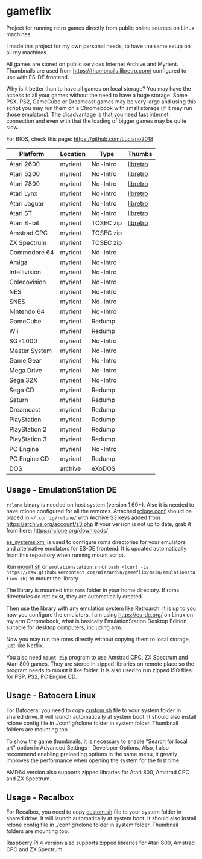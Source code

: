 # gameflix

Project for running retro games directly from public online sources on Linux machines.

I made this project for my own personal needs, to have the same setup on all my machines.

All games are stored on public services Internet Archive and Myrient. Thumbnails are used from https://thumbnails.libretro.com/ configured to use with ES-DE frontend. 

Why is it better than to have all games on local storage? You may have the access to all your games without the need to have a huge storage. Some PSX, PS2, GameCube or Dreamcast games may be very large and using this script you may run them on a Chromebook with small storage (if it may run those emulators). The disadvantage is that you need fast internet connection and even with that the loading of bigger games may be quite slow.

For BIOS, check this page: https://github.com/Luciano2018

| Platform     | Location | Type      | Thumbs |
| ------------ | -------- | --------- | ------ |
| Atari 2600   | myrient  | No-Intro  | [libretro](http://thumbnails.libretro.com/Atari%20-%202600/Named_Snaps)
| Atari 5200   | myrient  | No-Intro  | [libretro](http://thumbnails.libretro.com/Atari%20-%205200/Named_Snaps)
| Atari 7800   | myrient  | No-Intro  | [libretro](http://thumbnails.libretro.com/Atari%20-%207800/Named_Snaps)
| Atari Lynx   | myrient  | No-Intro  | [libretro](http://thumbnails.libretro.com/Atari%20-%20Lynx/Named_Snaps)
| Atari Jaguar | myrient  | No-Intro  | [libretro](http://thumbnails.libretro.com/Atari%20-%20Jaguar/Named_Snaps)
| Atari ST     | myrient  | No-Intro  | [libretro](http://thumbnails.libretro.com/Atari%20-%20ST/Named_Snaps)
| Atari 8-bit  | myrient  | TOSEC zip | [libretro](http://thumbnails.libretro.com/Atari%20-%208-bit/Named_Snaps)
| Amstrad CPC  | myrient  | TOSEC zip |
| ZX Spectrum  | myrient  | TOSEC zip |
| Commodore 64 | myrient  | No-Intro  |
| Amiga        | myrient  | No-Intro  |
| Intellivision| myrient  | No-Intro  |
| Colecovision | myrient  | No-Intro  |
| NES          | myrient  | No-Intro  |
| SNES         | myrient  | No-Intro  |
| Nintendo 64  | myrient  | No-Intro  |
| GameCube     | myrient  | Redump    |
| Wii          | myrient  | Redump    |
| SG-1000      | myrient  | No-Intro  |
| Master System| myrient  | No-Intro  |
| Game Gear    | myrient  | No-Intro  |
| Mega Drive   | myrient  | No-Intro  |
| Sega 32X     | myrient  | No-Intro  |
| Sega CD      | myrient  | Redump    |
| Saturn       | myrient  | Redump    |
| Dreamcast    | myrient  | Redump    |
| PlayStation  | myrient  | Redump    |
| PlayStation 2| myrient  | Redump    |
| PlayStation 3| myrient  | Redump    |
| PC Engine    | myrient  | No-Intro  |
| PC Engine CD | myrient  | Redump    |
| DOS          | archive  | eXoDOS    |

## Usage - EmulationStation DE
`rclone` binary is needed on host system (version 1.60+). Also it is needed to have rclone configured for all the remotes. Attached [rclone.conf](/.config/rclone/rclone.conf) should be placed in `~/.config/rclone/` with Archive S3 keys added from https://archive.org/account/s3.php If your version is not up to date, grab it from here: https://rclone.org/downloads/

[es_systems.xml](.emulationstation/custom_systems/es_systems.xml) is used to configure roms directories for your emulators and alternative emulators for ES-DE frontend. It is updated automatically from this repository when running mount script.

Run [mount.sh](mount.sh) or `emulationstation.sh` or `bash <(curl -Ls https://raw.githubusercontent.com/WizzardSK/gameflix/main/emulationstation.sh)` to mount the library.

The library is mounted into `roms` folder in your home directory. If roms directories do not exist, they are automatically created.

Then use the library with any emulation system like Retroarch. It is up to you how you configure the emulators. I am using https://es-de.org/ on Linux on my arm Chromebook, what is basically EmulationStation Desktop Edition suitable for desktop computers, including arm.

Now you may run the roms directly without copying them to local storage, just like Netflix. 

You also need `mount-zip` program to use Amstrad CPC, ZX Spectrum and Atari 800 games. They are stored in zipped libraries on remote place so the program needs to mount it like folder. It is also used to run zipped ISO files for PSP, PS2, PC Engine CD.

## Usage - Batocera Linux
For Batocera, you need to copy [custom.sh](batocera/share/system/custom.sh) file to your system folder in shared drive. It will launch automatically at system boot. It should also install rclone config file in ./config/rclone folder in system folder. Thumbnail folders are mounting too.

To show the game thumbnails, it is necessary to enable "Search for local art" option in Advanced Settings - Developer Options. Also, I also recommend enabling preloading options in the same menu, it greatly improves the performance when opening the system for the first time.

AMD64 version also supports zipped libraries for Atari 800, Amstrad CPC and ZX Spectrum.

## Usage - Recalbox
For Recalbox, you need to copy [custom.sh](recalbox/share/system/custom.sh) file to your system folder in shared drive. It will launch automatically at system boot. It should also install rclone config file in ./config/rclone folder in system folder. Thumbnail folders are mounting too.

Raspberry Pi 4 version also supports zipped libraries for Atari 800, Amstrad CPC and ZX Spectrum.
